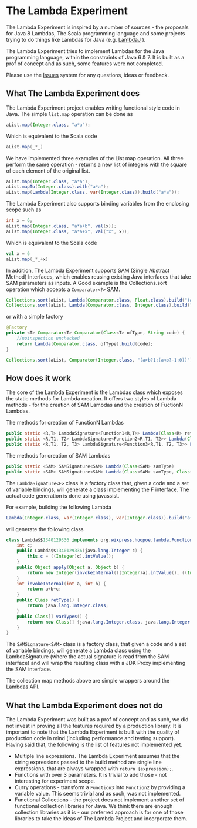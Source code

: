 # The Lambda Experiment

The Lambda Experiment is inspired by a number of sources - the proposals for Java 8 Lambdas, The Scala programming language
and some projects trying to do things like Lambdas for Java (e.g. [LambdaJ](http://code.google.com/p/lambdaj/) ).

The Lambda Experiment tries to implement Lambdas for the Java programming language, within the constraints of Java 6 & 7.
It is built as a prof of concept and as such, some features were not completed.

Please use the [Issues](https://github.com/Wixpress/the-lambda-experiment/issues) system for any questions, ideas or feedback.

## What The Lambda Experiment does

The Lambda Experiment project enables writing functional style code in Java. The simple ```list.map``` operation can be done as

```java
aList.map(Integer.class, "a*a");
```

Which is equivalent to the Scala code

```scala
aList.map(_*_)
```

We have implemented three examples of the List map operation. All three perform the same operation -
returns a new list of integers with the square of each element of the original list.

```java
aList.map(Integer.class, "a*a");
aList.mapTo(Integer.class).with("a*a");
aList.map(Lambda(Integer.class, var(Integer.class)).build("a*a"));
```

The Lambda Experiment also supports binding variables from the enclosing scope such as

```java
int x = 6;
aList.map(Integer.class, "a*a+b", val(x));
aList.map(Integer.class, "a*a+x", val("x", x));
```

Which is equivalent to the Scala code

```scala
val x = 6
aList.map(_*_+x)
```


In addition, The Lambda Experiment supports SAM (Single Abstract Method) Interfaces, which enables reusing existing Java interfaces
that take SAM parameters as inputs. A Good example is the Collections.sort operation which accepts a ```Comparator<?>``` SAM.

```java
Collections.sort(aList, Lambda(Comparator.class, Float.class).build("(a>b?1:(a<b?-1:0))"));
Collections.sort(aList, Lambda(Comparator.class, Integer.class).build("a-b"));
```

or with a simple factory

```java
@Factory
private <T> Comparator<T> Comparator(Class<T> ofType, String code) {
    //noinspection unchecked
    return Lambda(Comparator.class, ofType).build(code);
}

Collections.sort(aList, Comparator(Integer.class, "(a>b?1:(a<b?-1:0))"));
```

## How does it work

The core of the Lambda Experiment is the Lambdas class which exposes the static methods for Lambda creation.
It offers two styles of Lambda methods - for the creation of SAM Lambdas and the creation of FuctionN Lambdas.

The methods for creation of FunctionN Lambdas

```java
public static <R,T> LambdaSignature<Function1<R,T>> Lambda(Class<R> retType, Var<T> var1)
public static <R,T1, T2> LambdaSignature<Function2<R,T1, T2>> Lambda(Class<R> retType, Var<T1> var1, Var<T2> var2)
public static <R,T1, T2, T3> LambdaSignature<Function3<R,T1, T2, T3>> Lambda(Class<R> retType, Var<T1> var1, Var<T2> var2, Var<T3> var3)
```

The methods for creation of SAM Lambdas

```java
public static <SAM> SAMSignature<SAM> Lambda(Class<SAM> samType)
public static <SAM> SAMSignature<SAM> Lambda(Class<SAM> samType, Class<?> ... genericTypes)
```

The ```LambdaSignature<F>``` class is a factory class that, given a code and a set of variable bindings, will generate a class
implementing the F interface. The actual code generation is done using javassist.

For example, building the following Lambda

```java
Lambda(Integer.class, var(Integer.class), var(Integer.class)).build("a+b+c", val(12));
```

will generate the following class

```java
class Lambda$$1340129336 implements org.wixpress.hoopoe.lambda.Function2 {
	int c;
	public Lambda$$1340129336(java.lang.Integer c) {
		this.c = ((Integer)c).intValue();
	}
	public Object apply(Object a, Object b) {
		return new Integer(invokeInternal(((Integer)a).intValue(), ((Integer)b).intValue()));
	}
	int invokeInternal(int a, int b) {
		return a+b+c;
	}
	public Class retType() {
		return java.lang.Integer.class;
	}
	public Class[] varTypes() {
		return new Class[] {java.lang.Integer.class, java.lang.Integer.class};
	}
}
```

The ```SAMSignature<SAM>``` class is a factory class, that given a code and a set of variable bindings, will generate a
Lambda class using the LambdaSignature<F> (where the actual signature is read from the SAM interface) and will wrap the
resulting class with a JDK Proxy implementing the SAM interface.

The collection map methods above are simple wrappers around the Lambdas API.

## What the Lambda Experiment does not do

The Lambda Experiment was built as a prof of concept and as such, we did not invest in proving all the features required
by a production library. It is important to note that the Lambda Experiment is built with the quality of production code
in mind (including performance and testing support). Having said that, the following is the list of features not implemented
yet.

+ Multiple line expressions. The Lambda Experiment assumes that the string expressions passed to the build method
  are single line expressions, that are always wrapped with ```return {expression};```.
+ Functions with over 3 parameters. It is trivial to add those - not interesting for experiment scope.
+ Curry operations - transform a ```Function3``` into ```Function2``` by providing a variable value. This seems trivial and as such,
  was not implemented.
+ Functional Collections - the project does not implement another set of functional collection libraries for Java. We think
  there are enough collection libraries as it is - our preferred approach is for one of those libraries to take the ideas of
  The Lambda Project and incorporate them.

